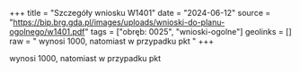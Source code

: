 +++
title = "Szczegóły wniosku W1401"
date = "2024-06-12"
source = "https://bip.brg.gda.pl/images/uploads/wnioski-do-planu-ogolnego/w1401.pdf"
tags = ["obręb: 0025", "wnioski-ogolne"]
geolinks = []
raw = " wynosi 1000, natomiast w przypadku pkt "
+++

 wynosi 1000, natomiast w przypadku pkt 


